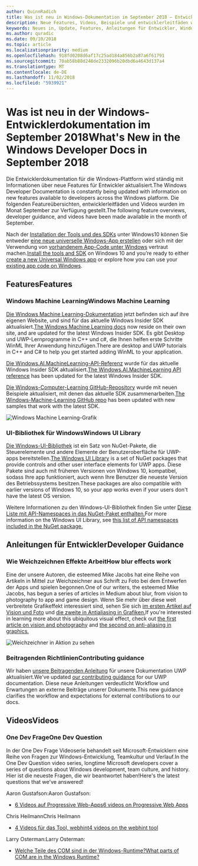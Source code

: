 ```yaml
---
author: QuinnRadich
title: Was ist neu in Windows-Dokumentation im September 2018 – Entwicklung von UWP-apps
description: Neue Features, Videos, Beispiele und entwicklerleitfäden wurden in der Windows 10-Entwicklerdokumentation für September 2018 hinzugefügt.
keywords: Neues in, Update, Features, Anleitungen für Entwickler, Windows 10, September
ms.author: quradic
ms.date: 09/10/2018
ms.topic: article
ms.localizationpriority: medium
ms.openlocfilehash: 918fd0208d6af17c25ad184a856b2a87a6f61791
ms.sourcegitcommit: 70ab58b88d248de2332096b20dbd6a4643d137a4
ms.translationtype: MT
ms.contentlocale: de-DE
ms.lasthandoff: 11/02/2018
ms.locfileid: "5939921"
---
```

# <a name="whats-new-in-the-windows-developer-docs-in-september-2018"></a><span data-ttu-id="38ce4-104">Was ist neu in der Windows-Entwicklerdokumentation im September 2018</span><span class="sxs-lookup"><span data-stu-id="38ce4-104">What's New in the Windows Developer Docs in September 2018</span></span>

<span data-ttu-id="38ce4-105">Die Entwicklerdokumentation für die Windows-Plattform wird ständig mit Informationen über neue Features für Entwickler aktualisiert.</span><span class="sxs-lookup"><span data-stu-id="38ce4-105">The Windows Developer Documentation is constantly being updated with information on new features available to developers across the Windows platform.</span></span> <span data-ttu-id="38ce4-106">Die folgenden Featureübersichten, entwicklerleitfäden und Videos wurden im Monat September zur Verfügung gestellt.</span><span class="sxs-lookup"><span data-stu-id="38ce4-106">The following feature overviews, developer guidance, and videos have been made available in the month of September.</span></span>

<span data-ttu-id="38ce4-107">Nach der [Installation der Tools und des SDKs](http://go.microsoft.com/fwlink/?LinkId=821431) unter Windows10 können Sie entweder [eine neue universelle Windows-App erstellen](../get-started/create-uwp-apps.md) oder sich mit der Verwendung von [vorhandenem App-Code unter Windows](../porting/index.md) vertraut machen.</span><span class="sxs-lookup"><span data-stu-id="38ce4-107">[Install the tools and SDK](http://go.microsoft.com/fwlink/?LinkId=821431) on Windows 10 and you’re ready to either [create a new Universal Windows app](../get-started/create-uwp-apps.md) or explore how you can use your [existing app code on Windows](../porting/index.md).</span></span>

## <a name="features"></a><span data-ttu-id="38ce4-108">Features</span><span class="sxs-lookup"><span data-stu-id="38ce4-108">Features</span></span>

### <a name="windows-machine-learning"></a><span data-ttu-id="38ce4-109">Windows Machine Learning</span><span class="sxs-lookup"><span data-stu-id="38ce4-109">Windows Machine Learning</span></span>

<span data-ttu-id="38ce4-110">[Die Windows Machine Learning-Dokumentation](https://docs.microsoft.com/windows/ai/) jetzt befinden sich auf ihre eigenen Website, und sind für das aktuelle Windows Insider SDK aktualisiert.</span><span class="sxs-lookup"><span data-stu-id="38ce4-110">[The Windows Machine Learning docs](https://docs.microsoft.com/windows/ai/) now reside on their own site, and are updated for the latest Windows Insider SDK.</span></span> <span data-ttu-id="38ce4-111">Es gibt Desktop und UWP-Lernprogramme in C++ und c#, die Ihnen helfen erste Schritte WinML Ihrer Anwendung hinzufügen.</span><span class="sxs-lookup"><span data-stu-id="38ce4-111">There are desktop and UWP tutorials in C++ and C# to help you get started adding WinML to your application.</span></span>

<span data-ttu-id="38ce4-112">[Die Windows.AI.MachineLearning-API-Referenz](https://docs.microsoft.com/uwp/api/windows.ai.machinelearning) wurde für das aktuelle Windows Insider SDK aktualisiert.</span><span class="sxs-lookup"><span data-stu-id="38ce4-112">[The Windows.AI.MachineLearning API reference](https://docs.microsoft.com/uwp/api/windows.ai.machinelearning) has been updated for the latest Windows Insider SDK.</span></span>

<span data-ttu-id="38ce4-113">[Die Windows-Computer-Learning GitHub-Repository](https://github.com/Microsoft/Windows-Machine-Learning) wurde mit neuen Beispiele aktualisiert, mit denen das aktuelle SDK zusammenarbeiten.</span><span class="sxs-lookup"><span data-stu-id="38ce4-113">[The Windows-Machine-Learning GitHub repo](https://github.com/Microsoft/Windows-Machine-Learning) has been updated with new samples that work with the latest SDK.</span></span>

![Windows Machine Learning-Grafik](images/winml-graphic.png)

### <a name="windows-ui-library"></a><span data-ttu-id="38ce4-115">UI-Bibliothek für Windows</span><span class="sxs-lookup"><span data-stu-id="38ce4-115">Windows UI Library</span></span>

<span data-ttu-id="38ce4-116">[Die Windows-UI-Bibliothek](https://aka.ms/winui-docs) ist ein Satz von NuGet-Pakete, die Steuerelemente und andere Elemente der Benutzeroberfläche für UWP-apps bereitstellen.</span><span class="sxs-lookup"><span data-stu-id="38ce4-116">[The Windows UI Library](https://aka.ms/winui-docs) is a set of NuGet packages that provide controls and other user interface elements for UWP apps.</span></span> <span data-ttu-id="38ce4-117">Diese Pakete sind auch mit früheren Versionen von Windows 10, kompatibel, sodass Ihre app funktioniert, auch wenn Ihre Benutzer die neueste Version des Betriebssystems besitzen.</span><span class="sxs-lookup"><span data-stu-id="38ce4-117">These packages are also compatible with earlier versions of Windows 10, so your app works even if your users don't have the latest OS version.</span></span>

<span data-ttu-id="38ce4-118">Weitere Informationen zu den Windows-UI-Bibliothek finden Sie unter [Diese Liste mit API-Namespaces in das NuGet-Paket enthalten.](https://docs.microsoft.com/uwp/api/overview/winui/)</span><span class="sxs-lookup"><span data-stu-id="38ce4-118">For more information on the Windows UI Library, see [this list of API namespaces included in the NuGet package.](https://docs.microsoft.com/uwp/api/overview/winui/)</span></span>

## <a name="developer-guidance"></a><span data-ttu-id="38ce4-119">Anleitungen für Entwickler</span><span class="sxs-lookup"><span data-stu-id="38ce4-119">Developer Guidance</span></span>

### <a name="how-blur-effects-work"></a><span data-ttu-id="38ce4-120">Wie Weichzeichnen Effekte Arbeit</span><span class="sxs-lookup"><span data-stu-id="38ce4-120">How blur effects work</span></span>

<span data-ttu-id="38ce4-121">Eine der unsere Autoren, die esteemed Mike Jacobs hat eine Reihe von Artikeln in Mittel zur Weichzeichner aus Schrift zu Foto bei dem Entwerfen der Apps und spielen begonnen.</span><span class="sxs-lookup"><span data-stu-id="38ce4-121">One of our writers, the esteemed Mike Jacobs, has begun a series of articles in Medium about blur, from vision to photography to app and game design.</span></span> <span data-ttu-id="38ce4-122">Wenn Sie mehr über diese weit verbreitete Grafikeffekt interessiert sind, sehen Sie sich [im ersten Artikel auf Vision und Foto](https://medium.com/microsoft-design/science-in-the-system-how-blur-effects-work-8b0590996e09) und [die zweite in Antialiasing in Grafiken.](https://medium.com/microsoft-design/science-in-the-system-how-blur-effects-work-part-2-c5589a738515)</span><span class="sxs-lookup"><span data-stu-id="38ce4-122">If you're interested in learning more about this ubiquitous visual effect, check out [the first article on vision and photography](https://medium.com/microsoft-design/science-in-the-system-how-blur-effects-work-8b0590996e09) and [the second on anti-aliasing in graphics.](https://medium.com/microsoft-design/science-in-the-system-how-blur-effects-work-part-2-c5589a738515)</span></span>

![Weichzeichner in Aktion zu sehen](images/blur-example.jpg)

### <a name="contributing-guidance"></a><span data-ttu-id="38ce4-124">Beitragenden Richtlinien</span><span class="sxs-lookup"><span data-stu-id="38ce4-124">Contributing guidance</span></span>

<span data-ttu-id="38ce4-125">Wir haben [unsere Beitragenden Anleitung](https://github.com/MicrosoftDocs/windows-uwp/blob/docs/CONTRIBUTING.md) für unsere Dokumentation UWP aktualisiert.</span><span class="sxs-lookup"><span data-stu-id="38ce4-125">We've updated [our contributing guidance](https://github.com/MicrosoftDocs/windows-uwp/blob/docs/CONTRIBUTING.md) for our UWP documentation.</span></span> <span data-ttu-id="38ce4-126">Diese neue Anleitungen verdeutlicht Workflow und Erwartungen an externe Beiträge unserer Dokumente.</span><span class="sxs-lookup"><span data-stu-id="38ce4-126">This new guidance clarifies the workflow and expectations for external contributions to our docs.</span></span>

## <a name="videos"></a><span data-ttu-id="38ce4-127">Videos</span><span class="sxs-lookup"><span data-stu-id="38ce4-127">Videos</span></span>

### <a name="one-dev-question"></a><span data-ttu-id="38ce4-128">One Dev Frage</span><span class="sxs-lookup"><span data-stu-id="38ce4-128">One Dev Question</span></span>

<span data-ttu-id="38ce4-129">In der One Dev Frage Videoserie behandelt seit Microsoft-Entwicklern eine Reihe von Fragen zur Windows-Entwicklung, Teamkultur und Verlauf.</span><span class="sxs-lookup"><span data-stu-id="38ce4-129">In the One Dev Question video series, longtime Microsoft developers cover a series of questions about Windows development, team culture, and history.</span></span> <span data-ttu-id="38ce4-130">Hier ist die neueste Fragen, die wir beantwortet haben!</span><span class="sxs-lookup"><span data-stu-id="38ce4-130">Here's the latest questions that we've answered!</span></span>

<span data-ttu-id="38ce4-131">Aaron Gustafson:</span><span class="sxs-lookup"><span data-stu-id="38ce4-131">Aaron Gustafson:</span></span>

* [<span data-ttu-id="38ce4-132">6 Videos auf Progressive Web-Apps</span><span class="sxs-lookup"><span data-stu-id="38ce4-132">6 videos on Progressive Web Apps</span></span>](https://www.youtube.com/playlist?list=PLWs4_NfqMtoyPHoI-CIB71mEq-om6m35I)

<span data-ttu-id="38ce4-133">Chris Heilmann</span><span class="sxs-lookup"><span data-stu-id="38ce4-133">Chris Heilmann</span></span>

* [<span data-ttu-id="38ce4-134">4 Videos für das Tool, webhint</span><span class="sxs-lookup"><span data-stu-id="38ce4-134">4 videos on the webhint tool</span></span>](https://www.youtube.com/watch?v=eXfmxmiA00Y&list=PLWs4_NfqMtow00LM-vgyECAlMDxx84Q2v)

<span data-ttu-id="38ce4-135">Larry Osterman:</span><span class="sxs-lookup"><span data-stu-id="38ce4-135">Larry Osterman:</span></span>

* [<span data-ttu-id="38ce4-136">Welche Teile des COM sind in der Windows-Runtime?</span><span class="sxs-lookup"><span data-stu-id="38ce4-136">What parts of COM are in the Windows Runtime?</span></span>](https://youtu.be/_nsMjHqRn1w)